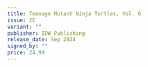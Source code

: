 ```yaml
---
title: Teenage Mutant Ninja Turtles, Vol. 6
issue: 2E
variant: ""
publisher: IDW Publishing
release_date: Sep 2024
signed_by: ""
price: 24.99
---
```

